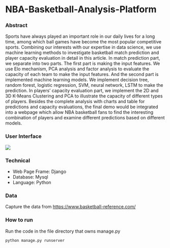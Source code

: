 # NBA-Basketball-Analysis-Platform
### Abstract
Sports have always played an important role in our daily lives for a long time, among which ball games have become the most popular competitive sports. Combining our interests with our expertise in data science, we use machine learning methods to investigate basketball match prediction and player capacity evaluation in detail in this article. In match prediction part, we separate into two parts. The first part is making the input features. We use Elo mechanism, PCA analysis and factor analysis to evaluate the capacity of each team to make the input features. And the second part is implemented machine learning models. We implement decision tree, random forest, logistic regression, SVM, neural network, LSTM to make the prediction. In players’ capacity evaluation part, we implement the 2D and 3D K-Means Clustering and PCA to illustrate the capacity of different types of players. Besides the complete analysis with charts and table for predictions and capacity evaluations, the final demo would be integrated into a webpage which allow NBA basketball fans to find the interesting combination of players and examine different predictions based on different models.

### User Interface
![](/NBA-Basketball-Analysis-Platform/NBA.png)

### Technical
* Web Page Frame: Django
* Database: Mysql
* Language: Python

### Data
Capture the data from https://www.basketball-reference.com/

### How to run
Run the code in the file directory that owns manage.py
```
python manage.py runserver
```
